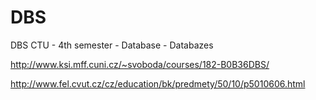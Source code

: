 # DBS

DBS CTU - 4th semester - Database - Databazes

http://www.ksi.mff.cuni.cz/~svoboda/courses/182-B0B36DBS/

http://www.fel.cvut.cz/cz/education/bk/predmety/50/10/p5010606.html
